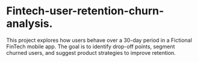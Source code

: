 # Fintech-user-retention-churn-analysis.
This project explores how users behave over a 30-day period in a Fictional FinTech mobile app. The goal is to identify drop-off points, segment churned users, and suggest product strategies to improve retention.
